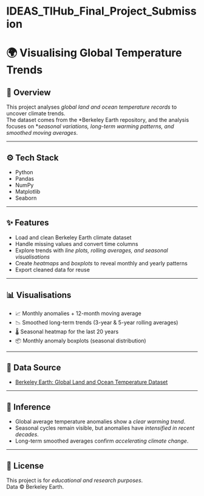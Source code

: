 # IDEAS_TIHub_Final_Project_Submission

# 🌍 Visualising Global Temperature Trends

## 📌 Overview
This project analyses *global land and ocean temperature records* to uncover climate trends.  
The dataset comes from the *Berkeley Earth repository, and the analysis focuses on **seasonal variations, long-term warming patterns, and smoothed moving averages*.

---

## ⚙ Tech Stack
- Python  
- Pandas  
- NumPy  
- Matplotlib  
- Seaborn  

---

## ✨ Features
- Load and clean Berkeley Earth climate dataset  
- Handle missing values and convert time columns  
- Explore trends with *line plots, rolling averages, and seasonal visualisations*  
- Create *heatmaps* and *boxplots* to reveal monthly and yearly patterns  
- Export cleaned data for reuse  

---

## 📊 Visualisations
- 📈 Monthly anomalies + 12-month moving average  
- 📉 Smoothed long-term trends (3-year & 5-year rolling averages)  
- 🌡 Seasonal heatmap for the last 20 years  
- 📦 Monthly anomaly boxplots (seasonal distribution)  

---

## 📂 Data Source
- [Berkeley Earth: Global Land and Ocean Temperature Dataset](https://berkeley-earth-temperature.s3.us-west-1.amazonaws.com/Global/Land_and_Ocean_complete.txt)

---

## 📌 Inference
- Global average temperature anomalies show a *clear warming trend*.  
- Seasonal cycles remain visible, but anomalies have *intensified in recent decades*.  
- Long-term smoothed averages confirm *accelerating climate change*.  

---

## 📜 License
This project is for *educational and research purposes*.  
Data © Berkeley Earth.

